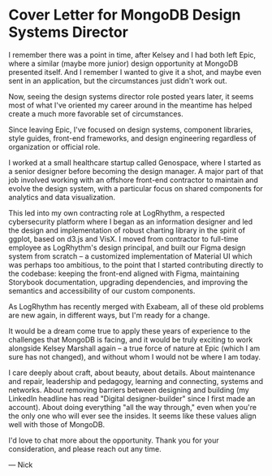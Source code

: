 # Cover Letter for MongoDB Design Systems Director

I remember there was a point in time, after Kelsey and I had both left Epic, where a similar (maybe more junior) design opportunity at MongoDB presented itself. And I remember I wanted to give it a shot, and maybe even sent in an application, but the circumstances just didn't work out.

Now, seeing the design systems director role posted years later, it seems most of what I've oriented my career around in the meantime has helped create a much more favorable set of circumstances.

Since leaving Epic, I've focused on design systems, component libraries, style guides, front-end frameworks, and design engineering regardless of organization or official role.

I worked at a small healthcare startup called Genospace, where I started as a senior designer before becoming the design manager. A major part of that job involved working with an offshore front-end contractor to maintain and evolve the design system, with a particular focus on shared components for analytics and data visualization.

This led into my own contracting role at LogRhythm, a respected cybersecurity platform where I began as an information designer and led the design and implementation of robust charting library in the spirit of ggplot, based on d3.js and VisX. I moved from contractor to full-time employee as LogRhythm's design principal, and built our Figma design system from scratch – a customized implementation of Material UI which was perhaps too ambitious, to the point that I started contributing directly to the codebase: keeping the front-end aligned with Figma, maintaining Storybook documentation, upgrading dependencies, and improving the semantics and accessibility of our custom components.

As LogRhythm has recently merged with Exabeam, all of these old problems are new again, in different ways, but I'm ready for a change.

It would be a dream come true to apply these years of experience to the challenges that MongoDB is facing, and it would be truly exciting to work alongside Kelsey Marshall again – a true force of nature at Epic (which I am sure has not changed), and without whom I would not be where I am today. 

I care deeply about craft, about beauty, about details. About maintenance and repair, leadership and pedagogy, learning and connecting, systems and networks. About removing barriers between designing and building (my LinkedIn headline has read "Digital designer-builder" since I first made an account). About doing everything "all the way through," even when you're the only one who will ever see the insides. It seems like these values align well with those of MongoDB.

I'd love to chat more about the opportunity. Thank you for your consideration, and please reach out any time.

— Nick